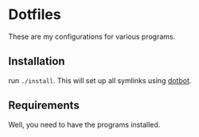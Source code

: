 # Dotfiles

These are my configurations for various programs.

## Installation

run `./install`. This will set up all symlinks using [dotbot].

[dotbot]: https://github.com/anishathalye/dotbot

## Requirements

Well, you need to have the programs installed.

